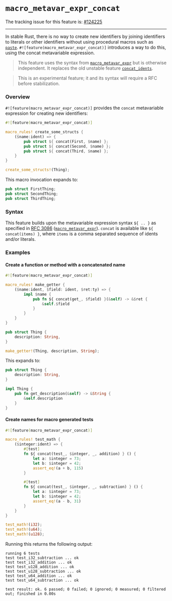 # `macro_metavar_expr_concat`

The tracking issue for this feature is: [#124225]

------------------------

In stable Rust, there is no way to create new identifiers by joining identifiers to literals or other identifiers without using procedural macros such as [`paste`].
 `#![feature(macro_metavar_expr_concat)]` introduces a way to do this, using the concat metavariable expression.

> This feature uses the syntax from [`macro_metavar_expr`] but is otherwise
> independent. It replaces the old unstable feature [`concat_idents`].

> This is an experimental feature; it and its syntax will require a RFC before stabilization.


### Overview

`#![feature(macro_metavar_expr_concat)]` provides the `concat` metavariable expression for creating new identifiers:

```rust
#![feature(macro_metavar_expr_concat)]

macro_rules! create_some_structs {
    ($name:ident) => {
        pub struct ${ concat(First, $name) };
        pub struct ${ concat(Second, $name) };
        pub struct ${ concat(Third, $name) };
    }
}

create_some_structs!(Thing);
```

This macro invocation expands to:

```rust
pub struct FirstThing;
pub struct SecondThing;
pub struct ThirdThing;
```

### Syntax

This feature builds upon the metavariable expression syntax `${ .. }` as specified in [RFC 3086] ([`macro_metavar_expr`]).
 `concat` is available like `${ concat(items) }`, where `items` is a comma separated sequence of idents and/or literals.

### Examples

#### Create a function or method with a concatenated name

```rust
#![feature(macro_metavar_expr_concat)]

macro_rules! make_getter {
    ($name:ident, $field: ident, $ret:ty) => {
        impl $name {
            pub fn ${ concat(get_, $field) }(&self) -> &$ret {
                &self.$field
            }
        }
    }
}

pub struct Thing {
    description: String,
}

make_getter!(Thing, description, String);
```

This expands to:

```rust
pub struct Thing {
    description: String,
}

impl Thing {
    pub fn get_description(&self) -> &String {
        &self.description
    }
}
```

#### Create names for macro generated tests

```rust
#![feature(macro_metavar_expr_concat)]

macro_rules! test_math {
    ($integer:ident) => {
        #[test]
        fn ${ concat(test_, $integer, _, addition) } () {
            let a: $integer = 73;
            let b: $integer = 42;
            assert_eq!(a + b, 115)
        }

        #[test]
        fn ${ concat(test_, $integer, _, subtraction) } () {
            let a: $integer = 73;
            let b: $integer = 42;
            assert_eq!(a - b, 31)
        }
    }
}

test_math!(i32);
test_math!(u64);
test_math!(u128);
```

Running this returns the following output:

```text
running 6 tests
test test_i32_subtraction ... ok
test test_i32_addition ... ok
test test_u128_addition ... ok
test test_u128_subtraction ... ok
test test_u64_addition ... ok
test test_u64_subtraction ... ok

test result: ok. 6 passed; 0 failed; 0 ignored; 0 measured; 0 filtered out; finished in 0.00s
```

[`paste`]: https://crates.io/crates/paste
[RFC 3086]: https://rust-lang.github.io/rfcs/3086-macro-metavar-expr.html
[`concat_idents!`]: https://doc.rust-lang.org/nightly/std/macro.concat_idents.html
[`macro_metavar_expr`]: ../language-features/macro-metavar-expr.md
[`concat_idents`]: ../library-features/concat-idents.md
[#124225]: https://github.com/rust-lang/rust/issues/124225
[declarative macros]: https://doc.rust-lang.org/stable/reference/macros-by-example.html
